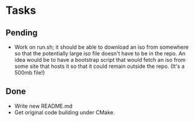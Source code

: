 # Tasks

## Pending
* Work on run.sh; it should be able to download an iso from somewhere so that
  the potentially large iso file doesn't have to be in the repo. An idea would
  be to have a bootstrap script that would fetch an iso from some site that
  hosts it so that it could remain outside the repo. (It's a 500mb file!)

## Done

* Write new README.md
* Get original code building under CMake.
